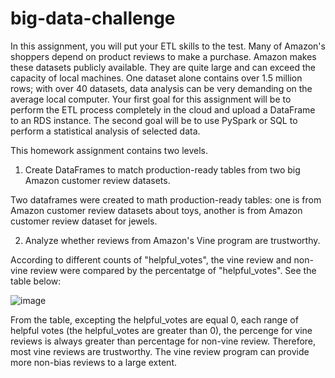 # big-data-challenge
In this assignment, you will put your ETL skills to the test. Many of Amazon's shoppers depend on product reviews to make a purchase. Amazon makes these datasets publicly available. They are quite large and can exceed the capacity of local machines. One dataset alone contains over 1.5 million rows; with over 40 datasets, data analysis can be very demanding on the average local computer. Your first goal for this assignment will be to perform the ETL process completely in the cloud and upload a DataFrame to an RDS instance. The second goal will be to use PySpark or SQL to perform a statistical analysis of selected data.

This homework assignment contains two levels. 

1. Create DataFrames to match production-ready tables from two big Amazon customer review datasets.

Two dataframes were created to math production-ready tables: one is from Amazon customer review datasets about toys, another is from Amazon customer review dataset for jewels.


2. Analyze whether reviews from Amazon's Vine program are trustworthy.

According to different counts of "helpful_votes", the vine review and non-vine review were compared by the percentatge of "helpful_votes".
See the table below:

![image](https://user-images.githubusercontent.com/100816322/186814054-989b09c0-1ed6-448c-87d3-83150422ecfe.png)

From the table, excepting the helpful_votes are equal 0, each range of helpful votes (the helpful_votes are greater than 0), the percenge for vine reviews is always greater than percentage for non-vine review. Therefore, most vine reviews are trustworthy. The vine review program can provide more non-bias reviews to a large extent. 
